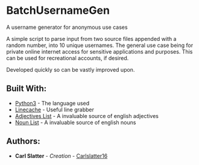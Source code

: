 # BatchUsernameGen
A username generator for anonymous use cases

A simple script to parse input from two source files appended with a random number, into 10 unique usernames.
The general use case being for private online internet access for sensitive applications and purposes.
This can be used for recreational accounts, if desired. 

Developed quickly so can be vastly improved upon.

 ## Built With:

 * [Python3](https://docs.python.org/3.6/) - The language used
 * [Linecache](https://docs.python.org/3/library/linecache.html) - Useful line grabber
 * [Adjectives List](https://gist.github.com/hugsy/8910dc78d208e40de42deb29e62df913) - A invaluable source of english adjectives
 * [Noun List](https://gist.github.com/davidbalbert/ac7b813f498de4a1b02e) - A invaluable source of english nouns

## Authors:

* **Carl Slatter** - *Creation* - [Carlslatter16](https://github.com/carlslatter16)
